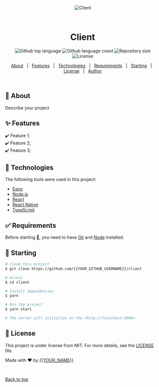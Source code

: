 <div align="center" id="top"> 
  <img src="./.github/app.gif" alt="Client" />

  &#xa0;

  <!-- <a href="https://client.netlify.app">Demo</a> -->
</div>

<h1 align="center">Client</h1>

<p align="center">
  <img alt="Github top language" src="https://img.shields.io/github/languages/top/{{YOUR_GITHUB_USERNAME}}/client?color=56BEB8">

  <img alt="Github language count" src="https://img.shields.io/github/languages/count/{{YOUR_GITHUB_USERNAME}}/client?color=56BEB8">

  <img alt="Repository size" src="https://img.shields.io/github/repo-size/{{YOUR_GITHUB_USERNAME}}/client?color=56BEB8">

  <img alt="License" src="https://img.shields.io/github/license/{{YOUR_GITHUB_USERNAME}}/client?color=56BEB8">

  <!-- <img alt="Github issues" src="https://img.shields.io/github/issues/{{YOUR_GITHUB_USERNAME}}/client?color=56BEB8" /> -->

  <!-- <img alt="Github forks" src="https://img.shields.io/github/forks/{{YOUR_GITHUB_USERNAME}}/client?color=56BEB8" /> -->

  <!-- <img alt="Github stars" src="https://img.shields.io/github/stars/{{YOUR_GITHUB_USERNAME}}/client?color=56BEB8" /> -->
</p>

<!-- Status -->

<!-- <h4 align="center"> 
	🚧  Client 🚀 Under construction...  🚧
</h4> 

<hr> -->

<p align="center">
  <a href="#dart-about">About</a> &#xa0; | &#xa0; 
  <a href="#sparkles-features">Features</a> &#xa0; | &#xa0;
  <a href="#rocket-technologies">Technologies</a> &#xa0; | &#xa0;
  <a href="#white_check_mark-requirements">Requirements</a> &#xa0; | &#xa0;
  <a href="#checkered_flag-starting">Starting</a> &#xa0; | &#xa0;
  <a href="#memo-license">License</a> &#xa0; | &#xa0;
  <a href="https://github.com/{{YOUR_GITHUB_USERNAME}}" target="_blank">Author</a>
</p>

<br>

## :dart: About ##

Describe your project

## :sparkles: Features ##

:heavy_check_mark: Feature 1;\
:heavy_check_mark: Feature 2;\
:heavy_check_mark: Feature 3;

## :rocket: Technologies ##

The following tools were used in this project:

- [Expo](https://expo.io/)
- [Node.js](https://nodejs.org/en/)
- [React](https://pt-br.reactjs.org/)
- [React Native](https://reactnative.dev/)
- [TypeScript](https://www.typescriptlang.org/)

## :white_check_mark: Requirements ##

Before starting :checkered_flag:, you need to have [Git](https://git-scm.com) and [Node](https://nodejs.org/en/) installed.

## :checkered_flag: Starting ##

```bash
# Clone this project
$ git clone https://github.com/{{YOUR_GITHUB_USERNAME}}/client

# Access
$ cd client

# Install dependencies
$ yarn

# Run the project
$ yarn start

# The server will initialize in the <http://localhost:3000>
```

## :memo: License ##

This project is under license from MIT. For more details, see the [LICENSE](LICENSE.md) file.


Made with :heart: by <a href="https://github.com/{{YOUR_GITHUB_USERNAME}}" target="_blank">{{YOUR_NAME}}</a>

&#xa0;

<a href="#top">Back to top</a>
